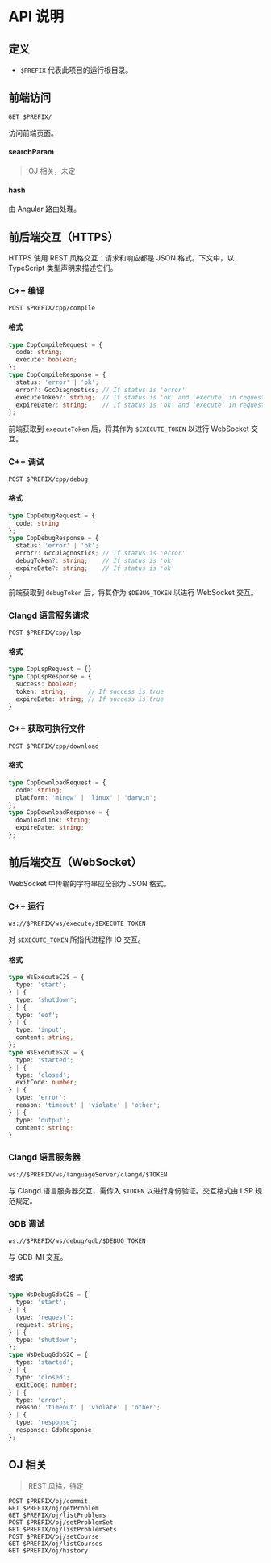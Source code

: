 # API 说明

## 定义

- `$PREFIX` 代表此项目的运行根目录。

## 前端访问

```
GET $PREFIX/
```

访问前端页面。

#### searchParam

> OJ 相关，未定

#### hash

由 Angular 路由处理。

## 前后端交互（HTTPS）

HTTPS 使用 REST 风格交互：请求和响应都是 JSON 格式。下文中，以 TypeScript 类型声明来描述它们。

### C++ 编译

```
POST $PREFIX/cpp/compile
```

#### 格式

```ts
type CppCompileRequest = {
  code: string;
  execute: boolean;
};
type CppCompileResponse = {
  status: 'error' | 'ok';
  error?: GccDiagnostics; // If status is 'error'
  executeToken?: string;  // If status is 'ok' and `execute` in request is true
  expireDate?: string;    // If status is 'ok' and `execute` in request is true
};
```

前端获取到 `executeToken` 后，将其作为 `$EXECUTE_TOKEN` 以进行 WebSocket 交互。

### C++ 调试

```
POST $PREFIX/cpp/debug
```

#### 格式

```ts
type CppDebugRequest = {
  code: string
};
type CppDebugResponse = {
  status: 'error' | 'ok';
  error?: GccDiagnostics; // If status is 'error'
  debugToken?: string;    // If status is 'ok' 
  expireDate?: string;    // If status is 'ok'
}
```

前端获取到 `debugToken` 后，将其作为 `$DEBUG_TOKEN` 以进行 WebSocket 交互。

### Clangd 语言服务请求

```
POST $PREFIX/cpp/lsp
```

#### 格式

```ts
type CppLspRequest = {}
type CppLspResponse = {
  success: boolean;
  token: string;      // If success is true
  expireDate: string; // If success is true
}
```

### C++ 获取可执行文件

```
POST $PREFIX/cpp/download
```

#### 格式

```ts
type CppDownloadRequest = {
  code: string;
  platform: 'mingw' | 'linux' | 'darwin';
};
type CppDownloadResponse = {
  downloadLink: string;
  expireDate: string;
};
```

## 前后端交互（WebSocket）

WebSocket 中传输的字符串应全部为 JSON 格式。

### C++ 运行

```
ws://$PREFIX/ws/execute/$EXECUTE_TOKEN
```

对 `$EXECUTE_TOKEN` 所指代进程作 IO 交互。

#### 格式
```ts
type WsExecuteC2S = {
  type: 'start';
} | {
  type: 'shutdown';
} | {
  type: 'eof';
} | {
  type: 'input';
  content: string;
};
type WsExecuteS2C = {
  type: 'started';
} | {
  type: 'closed';
  exitCode: number;
} | {
  type: 'error';
  reason: 'timeout' | 'violate' | 'other';
} | {
  type: 'output';
  content: string;
}
```

### Clangd 语言服务器

```
ws://$PREFIX/ws/languageServer/clangd/$TOKEN
```

与 Clangd 语言服务器交互，需传入 `$TOKEN` 以进行身份验证。交互格式由 LSP 规范规定。

### GDB 调试

```
ws://$PREFIX/ws/debug/gdb/$DEBUG_TOKEN
```

与 GDB-MI 交互。

#### 格式

```ts
type WsDebugGdbC2S = {
  type: 'start';
} | {
  type: 'request';
  request: string;
} | {
  type: 'shutdown';
};
type WsDebugGdbS2C = {
  type: 'started';
} | {
  type: 'closed';
  exitCode: number;
} | {
  type: 'error';
  reason: 'timeout' | 'violate' | 'other';
} | {
  type: 'response';
  response: GdbResponse
};
```

## OJ 相关

> REST 风格，待定

```
POST $PREFIX/oj/commit
GET $PREFIX/oj/getProblem
GET $PREFIX/oj/listProblems
POST $PREFIX/oj/setProblemSet
GET $PREFIX/oj/listProblemSets
POST $PREFIX/oj/setCourse
GET $PREFIX/oj/listCourses
GET $PREFIX/oj/history
```
